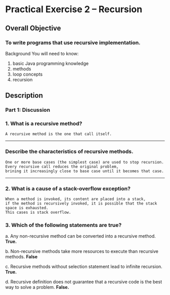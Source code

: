 # Practical Exercise 2 – Recursion

## Overall Objective
### To write programs that use recursive implementation.
Background
You will need to know:
1.	basic Java programming knowledge	
2.	methods	
3. 	loop concepts
4. 	recursion

## Description
### Part 1: Discussion

### 1.	What is a recursive method?
```
A recursive method is the one that call itself.
```
<hr>  

### Describe the characteristics of recursive methods.  

```
One or more base cases (the simplest case) are used to stop recursion.
Every recursive call reduces the original problem, 
brining it increasingly close to base case until it becomes that case.
```
<hr>

### 2.	What is a cause of a stack-overflow exception?
```
When a method is invoked, its content are placed into a stack, 
if the method is recursively invoked, it is possible that the stack space is exhausted. 
This cases is stack overflow.
```

### 3.	Which of the following statements are true?  
a.	Any non-recursive method can be converted into a recursive method.
**True.**

b.	Non-recursive methods take more resources to execute than recursive methods.
**False**

c.	Recursive methods without selection statement lead to infinite recursion.
**True.**

d.	Recursive definition does not guarantee that a recursive code is the best way to solve a problem.
**False.**

